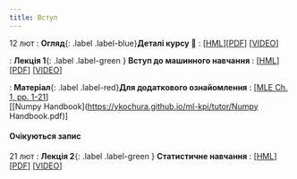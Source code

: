 ```yaml
---
title: Вступ 
---
```



12 лют 
: **Огляд**{: .label .label-blue}**Деталі курсу 👋**
  : [[HML](https://ykochura.github.io/ml-kpi/?p=details.md#1)][[PDF](https://ykochura.github.io/ml-kpi/pdf/details.pdf)] [[VIDEO](https://youtu.be/EK1LidtrMGM)]

: **Лекція 1**{: .label .label-green } **Вступ до машинного навчання**
  : [[HML](https://ykochura.github.io/ml-kpi/?p=lecture1.md#1)][[PDF](https://ykochura.github.io/ml-kpi/pdf/lecture1.pdf)] [[VIDEO](https://youtu.be/6udwdSeSd-s)]

: **Матеріал**{: .label .label-red}**Для додаткового ознайомлення**
  : [[MLE Ch. 1, pp. 1-21](http://bit.ly/MLEbook-Chapter1)] <br> [[Numpy Handbook](https://ykochura.github.io/ml-kpi/tutor/Numpy Handbook.pdf)]


#### Очікуються запис
21 лют
: **Лекція 2**{: .label .label-green } **Cтатистичне навчання**
  : [[HML](https://ykochura.github.io/ml-kpi/?p=lecture2.md#1)][[PDF](https://ykochura.github.io/ml-kpi/pdf/lecture2.pdf)] [[VIDEO]()]

<!-- : **Книга 📚**{: .label .label-red}**Для читання**
  : [MLE Ch. 1, pp. 1-21](http://bit.ly/MLEbook-Chapter1) <br> [HPML Ch. 1, pp. 1-9](http://bit.ly/theMLbook-Chapter-1) -->




